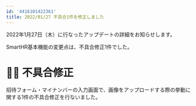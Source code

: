 ```yaml
---
id: '4416101422361'
title: 2022/01/27 不具合1件を修正しました
---
```

2022年1月27日（木）に行なったアップデートの詳細をお知らせします。

SmartHR基本機能の変更点は、不具合修正1件でした。

# 👨‍⚕️ 不具合修正

招待フォーム・マイナンバーの入力画面で、画像をアップロードする際の挙動に関する1件の不具合修正を行ないました。

